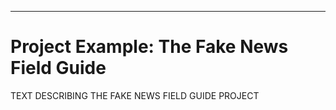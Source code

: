 
---
# Project Example: The Fake News Field Guide #

TEXT DESCRIBING THE FAKE NEWS FIELD GUIDE PROJECT